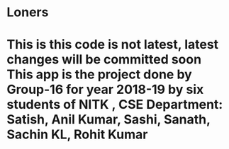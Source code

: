 # Loners
This is this code is not latest, latest changes will be committed soon
This app is the project done by Group-16 for year 2018-19 by six students of NITK , CSE Department:
Satish, Anil Kumar, Sashi, Sanath, Sachin KL, Rohit Kumar
====================================================================

